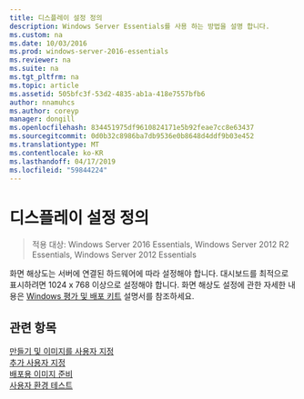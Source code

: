```yaml
---
title: 디스플레이 설정 정의
description: Windows Server Essentials를 사용 하는 방법을 설명 합니다.
ms.custom: na
ms.date: 10/03/2016
ms.prod: windows-server-2016-essentials
ms.reviewer: na
ms.suite: na
ms.tgt_pltfrm: na
ms.topic: article
ms.assetid: 505bfc3f-53d2-4835-ab1a-418e7557bfb6
author: nnamuhcs
ms.author: coreyp
manager: dongill
ms.openlocfilehash: 834451975df9610824171e5b92feae7cc8e63437
ms.sourcegitcommit: 0d0b32c8986ba7db9536e0b8648d4ddf9b03e452
ms.translationtype: MT
ms.contentlocale: ko-KR
ms.lasthandoff: 04/17/2019
ms.locfileid: "59844224"
---
```

# <a name="define-display-settings"></a>디스플레이 설정 정의

>적용 대상: Windows Server 2016 Essentials, Windows Server 2012 R2 Essentials, Windows Server 2012 Essentials

화면 해상도는 서버에 연결된 하드웨어에 따라 설정해야 합니다. 대시보드를 최적으로 표시하려면 1024 x 768 이상으로 설정해야 합니다. 화면 해상도 설정에 관한 자세한 내용은 [Windows 평가 및 배포 키트](https://go.microsoft.com/fwlink/?LinkId=248694) 설명서를 참조하세요.  
  
## <a name="see-also"></a>관련 항목  
 [만들기 및 이미지를 사용자 지정](Creating-and-Customizing-the-Image.md)   
 [추가 사용자 지정](Additional-Customizations.md)   
 [배포용 이미지 준비](Preparing-the-Image-for-Deployment.md)   
 [사용자 환경 테스트](Testing-the-Customer-Experience.md)